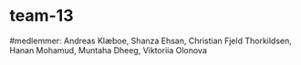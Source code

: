 # team-13

#medlemmer:
Andreas Klæboe,
Shanza Ehsan,
Christian Fjeld Thorkildsen,
Hanan Mohamud,
Muntaha Dheeg,
Viktoriia Olonova